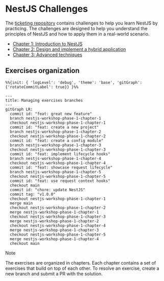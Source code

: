 # NestJS Challenges

The [ticketing repository](https://github.com/getlarge/ticketing) contains challenges to help you learn NestJS by practicing. The challenges are designed to help you understand the principles of NestJS and how to apply them in a real-world scenario.

- [Chapter 1: Introduction to NestJS](./exercises/1-introduction-to-nestjs/README.md)
- [Chapter 2: Design and implement a hybrid application](./exercises/2-design-and-implement-a-hybrid-application/README.md)
- [Chapter 3: Advanced techniques](./exercises/3-advanced-techniques/README.md)

## Exercises organization

```mermaid
%%{init: { 'logLevel': 'debug', 'theme': 'base', 'gitGraph': {'rotateCommitLabel': true}} }%%

---
title: Managing exercises branches
---
gitGraph LR:
  commit id: "feat: great new feature"
  branch nestjs-workshop-phase-1-chapter-1
  checkout nestjs-workshop-phase-1-chapter-1
  commit id: "feat: create a new project"
  branch nestjs-workshop-phase-1-chapter-2
  checkout nestjs-workshop-phase-1-chapter-2
  commit id: "feat: create a config module"
  branch nestjs-workshop-phase-1-chapter-3
  checkout nestjs-workshop-phase-1-chapter-3
  commit id: "feat: implement lifecycle hooks"
  branch nestjs-workshop-phase-1-chapter-4
  checkout nestjs-workshop-phase-1-chapter-4
  commit id: "feat: showcase request lifecycle"
  branch nestjs-workshop-phase-1-chapter-5
  checkout nestjs-workshop-phase-1-chapter-5
  commit id: "feat: use request context hooks"
  checkout main
  commit id: "chore: update NestJS"
  commit tag: "v1.0.0"
  checkout nestjs-workshop-phase-1-chapter-1
  merge main
  checkout nestjs-workshop-phase-1-chapter-2
  merge nestjs-workshop-phase-1-chapter-1
  checkout nestjs-workshop-phase-1-chapter-3
  merge nestjs-workshop-phase-1-chapter-2
  checkout nestjs-workshop-phase-1-chapter-4
  merge nestjs-workshop-phase-1-chapter-3
  checkout nestjs-workshop-phase-1-chapter-5
  merge nestjs-workshop-phase-1-chapter-4
  checkout main

```

> [!NOTE]
> The exercises are organized in chapters. Each chapter contains a set of exercises that build on top of each other. To resolve an exercise, create a new branch and submit a PR with the solution.

